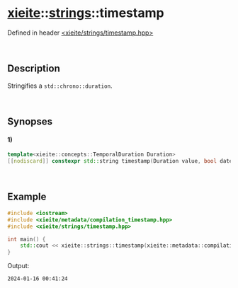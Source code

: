 # [xieite](../../xieite.md)\:\:[strings](../../strings.md)\:\:timestamp
Defined in header [<xieite/strings/timestamp.hpp>](../../../include/xieite/strings/timestamp.hpp)

&nbsp;

## Description
Stringifies a `std::chrono::duration`.

&nbsp;

## Synopses
#### 1)
```cpp
template<xieite::concepts::TemporalDuration Duration>
[[nodiscard]] constexpr std::string timestamp(Duration value, bool date = true, bool time = true, bool subsecond = false) noexcept;
```

&nbsp;

## Example
```cpp
#include <iostream>
#include <xieite/metadata/compilation_timestamp.hpp>
#include <xieite/strings/timestamp.hpp>

int main() {
    std::cout << xieite::strings::timestamp(xieite::metadata::compilationTimestamp) << '\n';
}
```
Output:
```
2024-01-16 00:41:24
```
